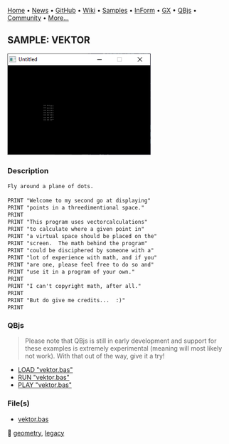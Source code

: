[Home](https://qb64.com) • [News](../../news.md) • [GitHub](https://github.com/QB64Official/qb64) • [Wiki](https://github.com/QB64Official/qb64/wiki) • [Samples](../../samples.md) • [InForm](../../inform.md) • [GX](../../gx.md) • [QBjs](../../qbjs.md) • [Community](../../community.md) • [More...](../../more.md)

## SAMPLE: VEKTOR

![screenshot.png](img/screenshot.png)

### Description

```text
Fly around a plane of dots.

PRINT "Welcome to my second go at displaying"
PRINT "points in a threedimentional space."
PRINT
PRINT "This program uses vectorcalculations"
PRINT "to calculate where a given point in"
PRINT "a virtual space should be placed on the"
PRINT "screen.  The math behind the program"
PRINT "could be disciphered by someone with a"
PRINT "lot of experience with math, and if you"
PRINT "are one, please feel free to do so and"
PRINT "use it in a program of your own."
PRINT
PRINT "I can't copyright math, after all."
PRINT
PRINT "But do give me credits...  :)"
PRINT
```

### QBjs

> Please note that QBjs is still in early development and support for these examples is extremely experimental (meaning will most likely not work). With that out of the way, give it a try!

* [LOAD "vektor.bas"](https://v6p9d9t4.ssl.hwcdn.net/html/6029471/index.html?src=https://qb64.com/samples/vektor/src/vektor.bas)
* [RUN "vektor.bas"](https://v6p9d9t4.ssl.hwcdn.net/html/6029471/index.html?mode=auto&src=https://qb64.com/samples/vektor/src/vektor.bas)
* [PLAY "vektor.bas"](https://v6p9d9t4.ssl.hwcdn.net/html/6029471/index.html?mode=play&src=https://qb64.com/samples/vektor/src/vektor.bas)

### File(s)

* [vektor.bas](src/vektor.bas)

🔗 [geometry](../geometry.md), [legacy](../legacy.md)
